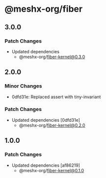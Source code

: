 # @meshx-org/fiber

## 3.0.0

### Patch Changes

- Updated dependencies
  - @meshx-org/fiber-kernel@0.3.0

## 2.0.0

### Minor Changes

- 0dfd31e: Replaced assert with tiny-invariant

### Patch Changes

- Updated dependencies [0dfd31e]
  - @meshx-org/fiber-kernel@0.2.0

## 1.0.0

### Patch Changes

- Updated dependencies [af86219]
  - @meshx-org/fiber-kernel@0.1.0
